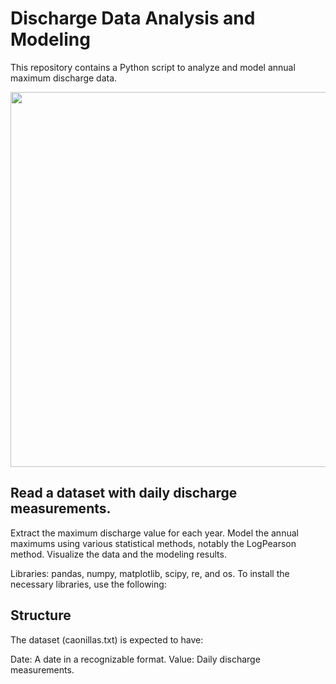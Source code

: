 # Discharge Data Analysis and Modeling
This repository contains a Python script to analyze and model annual maximum discharge data.

<img src="https://github.com/snohatech/DischargeReturn/blob/main/dischargereturn/observedyear.png" width="800" height="600">


## Read a dataset with daily discharge measurements.
Extract the maximum discharge value for each year.
Model the annual maximums using various statistical methods, notably the LogPearson method.
Visualize the data and the modeling results.

Libraries: pandas, numpy, matplotlib, scipy, re, and os.
To install the necessary libraries, use the following:

## Structure
The dataset (caonillas.txt) is expected to have:

Date: A date in a recognizable format.
Value: Daily discharge measurements.
